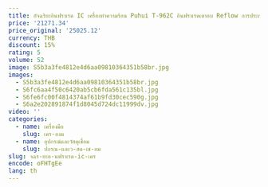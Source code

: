 ```yaml
---
title: อัจฉริยะอินฟราเรด IC เครื่องทําความร้อน Puhui T-962C อินฟราเรดเตาอบ Reflow การประสาน สถานีสําหรับ SMD BGA บัดกรีบัดกรี 110V 220V 2500W
price: '21271.34'
price_original: '25025.12'
currency: THB
discount: 15%
rating: 5
volume: 52
image: S5b3a3fe4812e4d6aa09810364351b58br.jpg
images:
  - S5b3a3fe4812e4d6aa09810364351b58br.jpg
  - S6fc6aa4f50c6420ab5cb6fda561c135bl.jpg
  - S6fe6fc00f4814374af61b9fd30cec590g.jpg
  - S6a2e202891874f1d8045d724dc11999dv.jpg
video: ''
categories:
  - name: เครื่องมือ
    slug: เคร-องม
  - name: อุปกรณ์และวัสดุเชื่อม
    slug: ปกรณ-และว-สด-เช-อม
slug: จฉร-ยะอ-นฟราเรด-ic-เคร
encode: oFHTgEe
lang: th
---
```

  